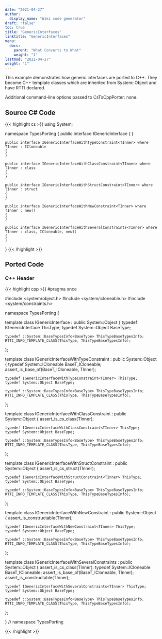 ```yaml
---
date: "2021-04-27"
author:
  display_name: "Wiki code generator"
draft: "false"
toc: true
title: "GenericInterfaces"
linktitle: "GenericInterfaces"
menu:
  docs:
    parent: "What Converts to What"
    weight: "1"
lastmod: "2021-04-27"
weight: "1"
---
```


This example demonstrates how generic interfaces are ported to C++. They become C++ template classes which are inherited from System::Object and have RTTI declared.

Additional command-line options passed to CsToCppPorter: none.

## Source C# Code ##

{{< highlight cs >}}
using System;

namespace TypesPorting
{
    public interface IGenericInterface<TInner>
    {
    }

    public interface IGenericInterfaceWithTypeConstraint<TInner> where TInner : ICloneable
    {
    }

    public interface IGenericInterfaceWithClassConstraint<TInner> where TInner : class
    {
    }

    public interface IGenericInterfaceWithStructConstraint<TInner> where TInner : struct
    {
    }

    public interface IGenericInterfaceWithNewConstraint<TInner> where TInner : new()
    {
    }

    public interface IGenericInterfaceWithSeveralConstraints<TInner> where TInner : class, ICloneable, new()
    {
    }
}
{{< /highlight >}}

## Ported Code ##

### C++ Header ###

{{< highlight cpp >}}
#pragma once

#include <system/object.h>
#include <system/icloneable.h>
#include <system/constraints.h>

namespace TypesPorting {

template<typename TInner>
class IGenericInterface : public System::Object
{
    typedef IGenericInterface<TInner> ThisType;
    typedef System::Object BaseType;
    
    typedef ::System::BaseTypesInfo<BaseType> ThisTypeBaseTypesInfo;
    RTTI_INFO_TEMPLATE_CLASS(ThisType, ThisTypeBaseTypesInfo);
    
};

template<typename TInner>
class IGenericInterfaceWithTypeConstraint : public System::Object
{
    typedef System::ICloneable BaseT_ICloneable;
    assert_is_base_of(BaseT_ICloneable, TInner);
    
    typedef IGenericInterfaceWithTypeConstraint<TInner> ThisType;
    typedef System::Object BaseType;
    
    typedef ::System::BaseTypesInfo<BaseType> ThisTypeBaseTypesInfo;
    RTTI_INFO_TEMPLATE_CLASS(ThisType, ThisTypeBaseTypesInfo);
    
};

template<typename TInner>
class IGenericInterfaceWithClassConstraint : public System::Object
{
    assert_is_cs_class(TInner);
    
    typedef IGenericInterfaceWithClassConstraint<TInner> ThisType;
    typedef System::Object BaseType;
    
    typedef ::System::BaseTypesInfo<BaseType> ThisTypeBaseTypesInfo;
    RTTI_INFO_TEMPLATE_CLASS(ThisType, ThisTypeBaseTypesInfo);
    
};

template<typename TInner>
class IGenericInterfaceWithStructConstraint : public System::Object
{
    assert_is_cs_struct(TInner);
    
    typedef IGenericInterfaceWithStructConstraint<TInner> ThisType;
    typedef System::Object BaseType;
    
    typedef ::System::BaseTypesInfo<BaseType> ThisTypeBaseTypesInfo;
    RTTI_INFO_TEMPLATE_CLASS(ThisType, ThisTypeBaseTypesInfo);
    
};

template<typename TInner>
class IGenericInterfaceWithNewConstraint : public System::Object
{
    assert_is_constructable(TInner);
    
    typedef IGenericInterfaceWithNewConstraint<TInner> ThisType;
    typedef System::Object BaseType;
    
    typedef ::System::BaseTypesInfo<BaseType> ThisTypeBaseTypesInfo;
    RTTI_INFO_TEMPLATE_CLASS(ThisType, ThisTypeBaseTypesInfo);
    
};

template<typename TInner>
class IGenericInterfaceWithSeveralConstraints : public System::Object
{
    assert_is_cs_class(TInner);
    typedef System::ICloneable BaseT_ICloneable;
    assert_is_base_of(BaseT_ICloneable, TInner);
    assert_is_constructable(TInner);
    
    typedef IGenericInterfaceWithSeveralConstraints<TInner> ThisType;
    typedef System::Object BaseType;
    
    typedef ::System::BaseTypesInfo<BaseType> ThisTypeBaseTypesInfo;
    RTTI_INFO_TEMPLATE_CLASS(ThisType, ThisTypeBaseTypesInfo);
    
};

} // namespace TypesPorting



{{< /highlight >}}
